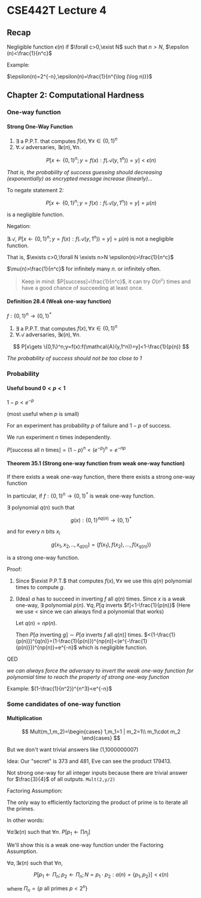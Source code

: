 # CSE442T Lecture 4

## Recap

Negligible function $\epsilon(n)$ if $\forall c>0,\exist N$ such that $n>N$, $\epsilon (n)<\frac{1}{n^c}$

Example:

$\epsilon(n)=2^{-n},\epsilon(n)=\frac{1}{n^{\log (\log n)}}$

## Chapter 2: Computational Hardness

### One-way function

#### Strong One-Way Function

1. $\exists$ a P.P.T. that computes $f(x),\forall x\in\{0,1\}^n$
2. $\forall \mathcal{A}$ adversaries, $\exists \epsilon(n),\forall n$.

$$
P[x\gets \{0,1\}^n;y=f(x):f(\mathcal{A}(y,1^n))=y]<\epsilon(n)
$$

_That is, the probability of success guessing should decreasing (exponentially) as encrypted message increase (linearly)..._

To negate statement 2:

$$
P[x\gets \{0,1\}^n;y=f(x):f(\mathcal{A}(y,1^n))=y]=\mu(n)
$$

is a negligible function.

Negation:

$\exists \mathcal{A}$, $P[x\gets \{0,1\}^n;y=f(x):f(\mathcal{A}(y,1^n))=y]=\mu(n)$ is not a negligible function.

That is, $\exists c>0,\forall N \exists n>N \epsilon(n)>\frac{1}{n^c}$

$\mu(n)>\frac{1}{n^c}$ for infinitely many $n$. or infinitely often.

> Keep in mind: $P[success]=\frac{1}{n^c}$, it can try $O(n^c)$ times and have a good chance of succeeding at least once.

#### Definition 28.4 (Weak one-way function)

$f:\{0,1\}^n\to \{0,1\}^*$

1. $\exists$ a P.P.T. that computes $f(x),\forall x\in\{0,1\}^n$
2. $\forall \mathcal{A}$ adversaries, $\exists \epsilon(n),\forall n$.

$$
P[x\gets \{0,1\}^n;y=f(x):f(\mathcal{A}(y,1^n))=y]<1-\frac{1}{p(n)}
$$

_The probability of success should not be too close to 1_

### Probability

#### Useful bound $0<p<1$

$1-p<e^{-p}$

(most useful when $p$ is small)

For an experiment has probability $p$ of failure and $1-p$ of success.

We run experiment $n$ times independently.

$P[\text{success all n times}]=(1-p)^n<(e^{-p})^n=e^{-np}$

#### Theorem 35.1 (Strong one-way function from weak one-way function)

If there exists a weak one-way function, there there exists a strong one-way function

In particular, if $f:\{0,1\}^n\to \{0,1\}^*$ is weak one-way function.

$\exists$ polynomial $q(n)$ such that

$$
g(x):\{0,1\}^{nq(n)}\to \{0,1\}^*
$$

and for every $n$ bits $x_i$

$$
g(x_1,x_2,..,x_{q(n)})=(f(x_1),f(x_2),...,f(x_{q(n)}))
$$

is a strong one-way function.

Proof:

1. Since $\exist P.P.T.$ that computes $f(x),\forall x$ we use this $q(n)$ polynomial times to compute $g$.
2. (Idea) $a$ has to succeed in inverting $f$ all $q(n)$ times.
    Since $x$ is a weak one-way, $\exists$ polynomial $p(n)$. $\forall q, P[q$ inverts $f]<1-\frac{1}{p(n)}$ (Here we use $<$ since we can always find a polynomial that works)

    Let $q(n)=np(n)$.

    Then $P[a$ inverting $g]\sim P[a$ inverts $f$ all $q(n)]$ times. $<(1-\frac{1}{p(n)})^{q(n)}=(1-\frac{1}{p(n)})^{np(n)}<(e^{-\frac{1}{p(n)}})^{np(n)}=e^{-n}$ which is negligible function.

QED

_we can always force the adversary to invert the weak one-way function for polynomial time to reach the property of strong one-way function_

Example: $(1-\frac{1}{n^2})^{n^3}<e^{-n}$

### Some candidates of one-way function

#### Multiplication

$$
Mult(m_1,m_2)=\begin{cases}
    1,m_1=1 | m_2=1\\
    m_1\cdot m_2
\end{cases}
$$

But we don't want trivial answers like (1,1000000007)

Idea: Our "secret" is 373 and 481, Eve can see the product 179413.

Not strong one-way for all integer inputs because there are trivial answer for $\frac{3}{4}$ of all outputs. `Mult(2,y/2)`

Factoring Assumption:

The only way to efficiently factorizing the product of prime is to iterate all the primes.

In other words:

$\forall a\exists \epsilon(n)$ such that $\forall n$. $P[p_1\gets \prod n_j]$

We'll show this is a weak one-way function under the Factoring Assumption.

$\forall a,\exists \epsilon(n)$ such that $\forall n$,

$$
P[p_1\gets \Pi_n;p_2\gets \Pi_n;N=p_1\cdot p_2:a(n)=\{p_1,p_2\}]<\epsilon(n)
$$

where $\Pi_n=\{p\text{ all primes }p<2^n\}$